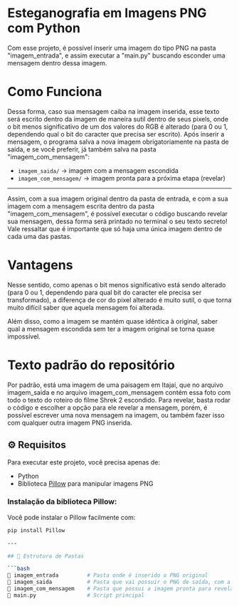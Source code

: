 # Esteganografia em Imagens PNG com Python

Com esse projeto, é possível inserir uma imagem do tipo PNG na pasta "imagem_entrada", e assim executar a "main.py" buscando esconder uma mensagem dentro dessa imagem.

# Como Funciona
Dessa forma, caso sua mensagem caiba na imagem inserida, esse texto será escrito dentro da imagem de maneira sutil dentro de seus pixels, onde o bit menos significativo de um dos valores do RGB é alterado (para 0 ou 1, dependendo qual o bit do caracter que precisa ser escrito). 
Após inserir a mensagem, o programa salva a nova imagem obrigatoriamente na pasta de saída, e se você preferir, já também salva na pasta "imagem_com_mensagem":

- `imagem_saida/` → imagem com a mensagem escondida
- `imagem_com_mensagem/` → imagem pronta para a próxima etapa (revelar)

---
Assim, com a sua imagem original dentro da pasta de entrada, e com a sua imagem com a mensagem escrita dentro da pasta "imagem_com_mensagem", é possível executar o código buscando revelar sua mensagem, dessa forma será printado no terminal o seu texto secreto! Vale ressaltar que é importante que só haja uma única imagem dentro de cada uma das pastas.

# Vantagens
Nesse sentido, como apenas o bit menos significativo está sendo alterado (para 0 ou 1, dependendo para qual bit do caracter ele precisa ser transformado), a diferença de cor do pixel alterado é muito sutil, o que torna muito difícil saber que aquela mensagem foi alterada.

Além disso, como a imagem se mantém quase idêntica à original, saber qual a mensagem escondida sem ter a imagem original se torna quase impossível.

# Texto padrão do repositório
Por padrão, está uma imagem de uma paisagem em Itajaí, que no arquivo imagem_saida e no arquivo imagem_com_mensagem contém essa foto com todo o texto do roteiro do filme Shrek 2 escondido. Para revelar, basta rodar o código e escolher a opção para ele revelar a mensagem, porém, é possível escrever uma nova mensagem na imagem, ou também fazer isso com qualquer outra imagem PNG inserida.

## ⚙️ Requisitos

Para executar este projeto, você precisa apenas de:

- Python
- Biblioteca [Pillow](https://python-pillow.org/) para manipular imagens PNG

### Instalação da biblioteca Pillow:

Você pode instalar o Pillow facilmente com:

```bash
pip install Pillow

---

## 📁 Estrutura de Pastas

```bash
📂 imagem_entrada         # Pasta onde é inserido o PNG original
📂 imagem_saida           # Pasta que vai possuir o PNG de saída, com a mensagem escondida
📂 imagem_com_mensagem    # Pasta que possui a imagem pronta para revelar o conteúdo oculto, comparando com a imagem de entrada
📄 main.py                # Script principal
